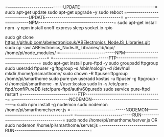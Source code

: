 =----------------------------UPDATE--------------------------------------= 
sudo apt-get update
sudo apt-get upgrade -y
sudo reboot
=----------------------------UPDATE--------------------------------------= 
=----------------------------NPM--------------------------------------= 
sudo apt-get install npm -y
npm install onoff express sleep socket.io rpio

sudo git clone https://github.com/abelectronicsuk/ABElectronics_NodeJS_Libraries.git
sudo cp -avr ABElectronics_NodeJS_Libraries/lib/iopi/ /home/pi/node_modules/
=----------------------------NPM--------------------------------------= 
=----------------------------FTP--------------------------------------= 
sudo apt-get install pure-ftpd -y
sudo groupadd ftpgroup
sudo useradd ftpuser -g ftpgroup -s /sbin/nologin -d /dev/null  
mkdir /home/pi/smarthome/
sudo chown -R ftpuser:ftpgroup /home/pi/smarthome
sudo pure-pw useradd kostas -u ftpuser -g ftpgroup -d /home/pi/smarthome -m //user:kostas
sudo ln -s /etc/pure-ftpd/conf/PureDB /etc/pure-ftpd/auth/60puredb
sudo service pure-ftpd restart
=----------------------------FTP--------------------------------------=
=----------------------------NODEMON--------------------------------------= 
sudo npm install -g nodemon
sudo nodemon /home/pi/smarthome/server.js
=----------------------------NODEMON--------------------------------------= 
=----------------------------RUN--------------------------------------= 
sudo node /home/pi/smarthome/server.js
OR
sudo nodemon /home/pi/smarthome/server.js
=----------------------------RUN--------------------------------------= 
